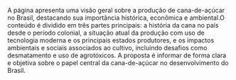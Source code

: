 A página apresenta uma visão geral sobre a produção de cana-de-açúcar no Brasil, destacando sua importância histórica, econômica e ambiental.O conteúdo é dividido em três partes principais: a história da cana no país desde o período colonial, a situação atual da produção com uso de tecnologia moderna e os principais estados produtores, e os impactos ambientais e sociais associados ao cultivo, incluindo desafios como desmatamento e uso de agrotóxicos. A proposta é informar de forma clara e objetiva sobre o papel central da cana-de-açúcar no desenvolvimento do Brasil.

